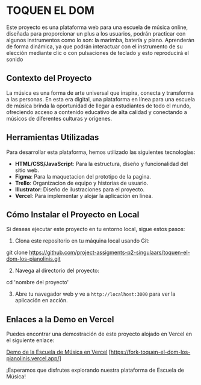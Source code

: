 # TOQUEN EL DOM

Este proyecto es una plataforma web para una escuela de música online, diseñada para proporcionar un plus a los usuarios, podrán practicar con algunos instrumentos como lo son: la marimba, batería y piano. Aprenderán de forma dinámica, ya que podrán interactuar con el instrumento de su elección mediante clic o con pulsaciones de teclado y esto reproducirá el sonido

## Contexto del Proyecto

La música es una forma de arte universal que inspira, conecta y transforma a las personas. En esta era digital, una plataforma en línea para una escuela de música brinda la oportunidad de llegar a estudiantes de todo el mundo, ofreciendo acceso a contenido educativo de alta calidad y conectando a músicos de diferentes culturas y orígenes.

## Herramientas Utilizadas

Para desarrollar esta plataforma, hemos utilizado las siguientes tecnologías:

- **HTML/CSS/JavaScript**: Para la estructura, diseño y funcionalidad del sitio web.
- **Figma**: Para la maquetacion del prototipo de la pagina.
- **Trello**: Organizacion de equipo y historias de usuario.
- **Illustrator**: Diseño de ilustraciones para el proyecto.
- **Vercel**: Para implementar y alojar la aplicación en línea.

## Cómo Instalar el Proyecto en Local

Si deseas ejecutar este proyecto en tu entorno local, sigue estos pasos:

1. Clona este repositorio en tu máquina local usando Git:

git clone https://github.com/project-assigments-p2-singulaars/toquen-el-dom-los-pianolinis.git

2. Navega al directorio del proyecto:

cd 'nombre del proyecto'


3. Abre tu navegador web y ve a `http://localhost:3000` para ver la aplicación en acción.

## Enlaces a la Demo en Vercel

Puedes encontrar una demostración de este proyecto alojado en Vercel en el siguiente enlace:

[Demo de la Escuela de Música en Vercel](#) [https://fork-toquen-el-dom-los-pianolinis.vercel.app/]

¡Esperamos que disfrutes explorando nuestra plataforma de Escuela de Música!